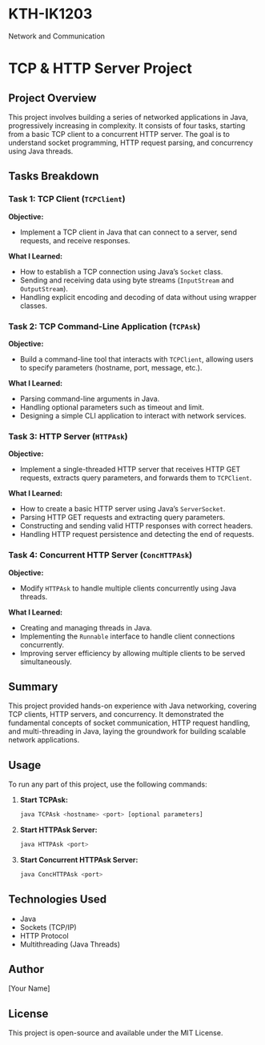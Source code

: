 # KTH-IK1203
Network and Communication

# TCP & HTTP Server Project

## Project Overview
This project involves building a series of networked applications in Java, progressively increasing in complexity. It consists of four tasks, starting from a basic TCP client to a concurrent HTTP server. The goal is to understand socket programming, HTTP request parsing, and concurrency using Java threads.

## Tasks Breakdown

### Task 1: TCP Client (`TCPClient`)
**Objective:**
- Implement a TCP client in Java that can connect to a server, send requests, and receive responses.

**What I Learned:**
- How to establish a TCP connection using Java’s `Socket` class.
- Sending and receiving data using byte streams (`InputStream` and `OutputStream`).
- Handling explicit encoding and decoding of data without using wrapper classes.

### Task 2: TCP Command-Line Application (`TCPAsk`)
**Objective:**
- Build a command-line tool that interacts with `TCPClient`, allowing users to specify parameters (hostname, port, message, etc.).

**What I Learned:**
- Parsing command-line arguments in Java.
- Handling optional parameters such as timeout and limit.
- Designing a simple CLI application to interact with network services.

### Task 3: HTTP Server (`HTTPAsk`)
**Objective:**
- Implement a single-threaded HTTP server that receives HTTP GET requests, extracts query parameters, and forwards them to `TCPClient`.

**What I Learned:**
- How to create a basic HTTP server using Java’s `ServerSocket`.
- Parsing HTTP GET requests and extracting query parameters.
- Constructing and sending valid HTTP responses with correct headers.
- Handling HTTP request persistence and detecting the end of requests.

### Task 4: Concurrent HTTP Server (`ConcHTTPAsk`)
**Objective:**
- Modify `HTTPAsk` to handle multiple clients concurrently using Java threads.

**What I Learned:**
- Creating and managing threads in Java.
- Implementing the `Runnable` interface to handle client connections concurrently.
- Improving server efficiency by allowing multiple clients to be served simultaneously.

## Summary
This project provided hands-on experience with Java networking, covering TCP clients, HTTP servers, and concurrency. It demonstrated the fundamental concepts of socket communication, HTTP request handling, and multi-threading in Java, laying the groundwork for building scalable network applications.

## Usage
To run any part of this project, use the following commands:

1. **Start TCPAsk:**
   ```sh
   java TCPAsk <hostname> <port> [optional parameters]
   ```

2. **Start HTTPAsk Server:**
   ```sh
   java HTTPAsk <port>
   ```

3. **Start Concurrent HTTPAsk Server:**
   ```sh
   java ConcHTTPAsk <port>
   ```

## Technologies Used
- Java
- Sockets (TCP/IP)
- HTTP Protocol
- Multithreading (Java Threads)

## Author
[Your Name]

## License
This project is open-source and available under the MIT License.

